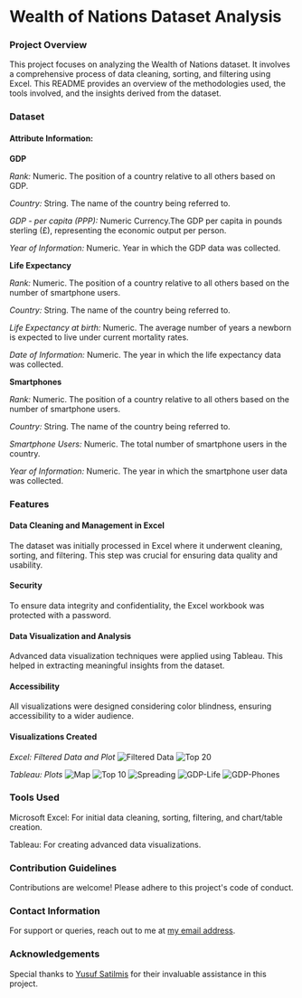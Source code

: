 # Wealth of Nations Dataset Analysis

### Project Overview
This project focuses on analyzing the Wealth of Nations dataset. It involves a comprehensive process of data cleaning, sorting, and filtering using Excel. This README provides an overview of the methodologies used, the tools involved, and the insights derived from the dataset.

### Dataset

#### Attribute Information:
**GDP**

*Rank:* Numeric. The position of a country relative to all others based on GDP.

*Country:* String. The name of the country being referred to. 

*GDP - per capita (PPP):* Numeric Currency.The GDP per capita in pounds sterling (£), representing the economic output per person.

*Year of Information:* Numeric. Year in which the GDP data was collected.

**Life Expectancy**

*Rank:* Numeric. The position of a country relative to all others based on the number of smartphone users.

*Country:* String. The name of the country being referred to. 

*Life Expectancy at birth:* Numeric. The average number of years a newborn is expected to live under current mortality rates.

*Date of Information:* Numeric. The year in which the life expectancy data was collected.

**Smartphones**

*Rank:* Numeric. The position of a country relative to all others based on the number of smartphone users.

*Country:* String. The name of the country being referred to.

*Smartphone Users:* Numeric. The total number of smartphone users in the country.

*Year of Information:* Numeric. The year in which the smartphone user data was collected.

### Features
#### Data Cleaning and Management in Excel
The dataset was initially processed in Excel where it underwent cleaning, sorting, and filtering. This step was crucial for ensuring data quality and usability.

#### Security 
To ensure data integrity and confidentiality, the Excel workbook was protected with a password.

#### Data Visualization and Analysis
Advanced data visualization techniques were applied using Tableau. This helped in extracting meaningful insights from the dataset.

#### Accessibility 
All visualizations were designed considering color blindness, ensuring accessibility to a wider audience.

#### Visualizations Created
*Excel: Filtered Data and Plot*
![Filtered Data](assets/filtered_data.png)
![Top 20](assets/excel_top20.png)

*Tableau: Plots*
![Map](assets/map.png)
![Top 10](assets/top10.png)
![Spreading](assets/spreading.png)
![GDP-Life](assets/gdp-life.png)
![GDP-Phones](assets/gdp_phones.png)

### Tools Used
Microsoft Excel: For initial data cleaning, sorting, filtering, and chart/table creation.

Tableau: For creating advanced data visualizations.

### Contribution Guidelines
Contributions are welcome! Please adhere to this project's code of conduct.

### Contact Information
For support or queries, reach out to me at [my email address](mailto:albertevieites@gmail.com).

### Acknowledgements
Special thanks to [Yusuf Satilmis](https://github.com/yusufsjustit) for their invaluable assistance in this project.